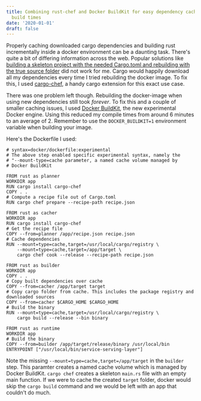 ```yaml
---
title: Combining rust-chef and Docker BuildKit for easy dependency caching and faster
  build times
date: '2020-01-01'
draft: false
--- 
```


Properly caching downloaded cargo dependencies and building rust incrementally inside a docker environment can be a daunting task. There's quite a bit of differing information across the web. Popular solutions like [building a skeleton project with the needed Cargo.toml and rebuilding with the true source folder](https://stackoverflow.com/questions/58473606/cache-rust-dependencies-with-docker-build) did not work for me. Cargo would happily download all my dependencies every time I tried rebuilding the docker image. To fix this, I used [cargo-chef](https://crates.io/crates/cargo-chef), a handy cargo extension for this exact use case.

There was one problem left though. Rebuilding the docker-image when using new dependencies still took _forever_. To fix this and a couple of smaller caching issues, I used [Docker BuildKit](), the new experimental Docker engine. Using this reduced my compile times from around 6 minutes to an average of 2. Remember to use the  `DOCKER_BUILDKIT=1` environment variable when building your image.

Here's the Dockerfile I used:
```docker
# syntax=docker/dockerfile:experimental
# The above step enabled specific experimental syntax, namely the 
# "--mount-type=cache parameter, a named cache volume managed by 
# Docker BuildKit

FROM rust as planner
WORKDIR app
RUN cargo install cargo-chef
COPY . .
# Compute a recipe file out of Cargo.toml
RUN cargo chef prepare --recipe-path recipe.json

FROM rust as cacher
WORKDIR app
RUN cargo install cargo-chef
# Get the recipe file
COPY --from=planner /app/recipe.json recipe.json
# Cache dependencies
RUN --mount=type=cache,target=/usr/local/cargo/registry \
    --mount=type=cache,target=/app/target \
    cargo chef cook --release --recipe-path recipe.json
    
FROM rust as builder
WORKDIR app
COPY . .
# Copy built dependencies over cache
COPY --from=cacher /app/target target
# Copy cargo folder from cache. This includes the package registry and downloaded sources
COPY --from=cacher $CARGO_HOME $CARGO_HOME
# Build the binary
RUN --mount=type=cache,target=/usr/local/cargo/registry \
    cargo build --release --bin binary
    
FROM rust as runtime
WORKDIR app
# Build the binary
COPY --from=builder /app/target/release/binary /usr/local/bin
ENTRYPOINT ["/usr/local/bin/service-serving-layer"]
```

Note the missing `--mount=type=cache,target=/app/target` in the `builder` step. This paramter creates a named cache volume which is managed by Docker BuildKit. `cargo chef` creates a skeleton `main.rs` file with an empty main function. If we were to cache the created `target` folder, docker would skip
the `cargo build` command and we would be left with an app that couldn't do much.
